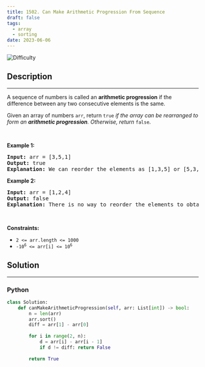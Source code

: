 ```yaml
---
title: 1502. Can Make Arithmetic Progression From Sequence
draft: false
tags: 
  - array
  - sorting
date: 2023-06-06
---
```


![Difficulty](https://img.shields.io/badge/Difficulty-Easy-blue.svg)

## Description

---
<p>A sequence of numbers is called an <strong>arithmetic progression</strong> if the difference between any two consecutive elements is the same.</p>

<p>Given an array of numbers <code>arr</code>, return <code>true</code> <em>if the array can be rearranged to form an <strong>arithmetic progression</strong>. Otherwise, return</em> <code>false</code>.</p>

<p>&nbsp;</p>
<p><strong class="example">Example 1:</strong></p>

<pre>
<strong>Input:</strong> arr = [3,5,1]
<strong>Output:</strong> true
<strong>Explanation: </strong>We can reorder the elements as [1,3,5] or [5,3,1] with differences 2 and -2 respectively, between each consecutive elements.
</pre>

<p><strong class="example">Example 2:</strong></p>

<pre>
<strong>Input:</strong> arr = [1,2,4]
<strong>Output:</strong> false
<strong>Explanation: </strong>There is no way to reorder the elements to obtain an arithmetic progression.
</pre>

<p>&nbsp;</p>
<p><strong>Constraints:</strong></p>

<ul>
	<li><code>2 &lt;= arr.length &lt;= 1000</code></li>
	<li><code>-10<sup>6</sup> &lt;= arr[i] &lt;= 10<sup>6</sup></code></li>
</ul>


## Solution

---
### Python
``` py title='can-make-arithmetic-progression-from-sequence'
class Solution:
    def canMakeArithmeticProgression(self, arr: List[int]) -> bool:
        n = len(arr)
        arr.sort()
        diff = arr[1] - arr[0]
        
        for i in range(2, n):
            d = arr[i] - arr[i - 1]
            if d != diff: return False
        
        return True

```

